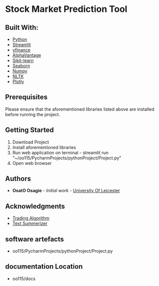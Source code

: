 # Stock Market Prediction Tool

## Built With:

* [Python](https://docs.python.org/3/)  
* [Streamlit](https://docs.streamlit.io/en/stable/ )
* [yfinance](https://pypi.org/project/yfinance/ )
* [AlphaVantage](https://www.alphavantage.co/documentation/ ) 
* [Sikit-learn](https://scikit-learn.org/0.21/)
* [Seaborn](https://seaborn.pydata.org/introduction.html)
* [Numpy](https://numpy.org/doc/stable/)
* [NLTK](https://www.nltk.org/ )
* [Plotly](https://plotly.com/python/ )

## Prerequisites

Please ensure that the aforementioned libraries listed above are installed before running the project.

## Getting Started

1. Download Project
2. Install aforementioned libraries
3. Run web application on terminal -  streamlit run "~/oo115/PycharmProjects/pythonProject/Project.py"
4. Open web browser 

## Authors

* **OsatO Osagie** - *Initial work* - [University Of Leicester](https://campus.cs.le.ac.uk/gitlab/ug_project/20-21/oo115/)

## Acknowledgments

* [Trading Algorithm](https://towardsdatascience.com/getting-rich-quick-with-machine-learning-and-stock-market-predictions-696802da94fe)
* [Text Summerizer](https://www.geeksforgeeks.org/python-text-summarizer/)


## software artefacts

* oo115/PycharmProjects/pythonProject/Project.py

## documentation Location 

* oo115/docs

